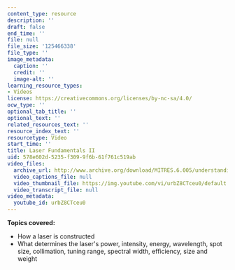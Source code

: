 ```yaml
---
content_type: resource
description: ''
draft: false
end_time: ''
file: null
file_size: '125466338'
file_type: ''
image_metadata:
  caption: ''
  credit: ''
  image-alt: ''
learning_resource_types:
- Videos
license: https://creativecommons.org/licenses/by-nc-sa/4.0/
ocw_type: ''
optional_tab_title: ''
optional_text: ''
related_resources_text: ''
resource_index_text: ''
resourcetype: Video
start_time: ''
title: Laser Fundamentals II
uid: 578e602d-5235-f309-9f6b-61f761c519ab
video_files:
  archive_url: http://www.archive.org/download/MITRES.6.005/understanding-2_300k.mp4
  video_captions_file: null
  video_thumbnail_file: https://img.youtube.com/vi/urbZ8CTceu0/default.jpg
  video_transcript_file: null
video_metadata:
  youtube_id: urbZ8CTceu0
---
```

**Topics covered:**

*   How a laser is constructed
*   What determines the laser's power, intensity, energy, wavelength, spot size, collimation, tuning range, spectral width, efficiency, size and weight
